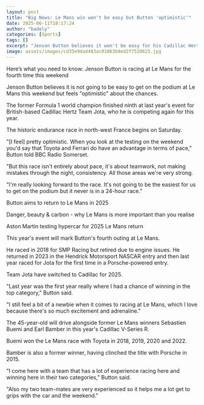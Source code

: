 ```yaml
---
layout: post
title: "Big News: Le Mans win won't be easy but Button 'optimistic'"
date: 2025-06-11T18:17:24
author: "badely"
categories: [Sports]
tags: []
excerpt: "Jenson Button believes it won't be easy for his Cadillac Hertz Team Jota team to podium at Le Mans but feels 'optimistic'."
image: assets/images/cd33e9dad483ac01863b9ed2f7520625.jpg
---
```


Here’s what you need to know: Jenson Button is racing at Le Mans for the fourth time this weekend

Jenson Button believes it is not going to be easy to get on the podium at Le Mans this weekend but feels "optimistic" about the chances.

The former Formula 1 world champion finished ninth at last year's event for British-based Cadillac Hertz Team Jota, who he is competing again for this year.

The historic endurance race in north-west France begins on Saturday.

"[I feel] pretty optimistic. When you look at the testing on the weekend you'd say that Toyota and Ferrari do have an advantage in terms of pace," Button told BBC Radio Somerset.

"But this race isn't entirely about pace, it's about teamwork, not making mistakes through the night, consistency. All those areas we're very strong.

"I'm really looking forward to the race. It's not going to be the easiest for us to get on the podium but it never is in a 24-hour race."

Button aims to return to Le Mans in 2025

Danger, beauty & carbon - why Le Mans is more important than you realise

Aston Martin testing hypercar for 2025 Le Mans return

This year's event will mark Button's fourth outing at Le Mans. 

He raced in 2018 for SMP Racing but retired due to engine issues. He returned in 2023 in the Hendrick Motorsport NASCAR entry and then last year raced for Jota for the first time in a Porsche-powered entry.

Team Jota have switched to Cadillac for 2025.

"Last year was the first year really where I had a chance of winning in the top category," Button said.

"I still feel a bit of a newbie when it comes to racing at Le Mans, which I love because there's so much excitement and adrenaline."

The 45-year-old will drive alongside former Le Mans winners Sebastien Buemi and Earl Bamber in this year's Cadillac V-Series R.

Buemi won the Le Mans race with Toyota in 2018, 2019, 2020 and 2022. 

Bamber is also a former winner, having clinched the title with Porsche in 2015.

"I come here with a team that has a lot of experience racing here and winning here in their two categories," Button said. 

"Also my two team-mates are very experienced so it helps me a lot get to grips with the car and the weekend." 

